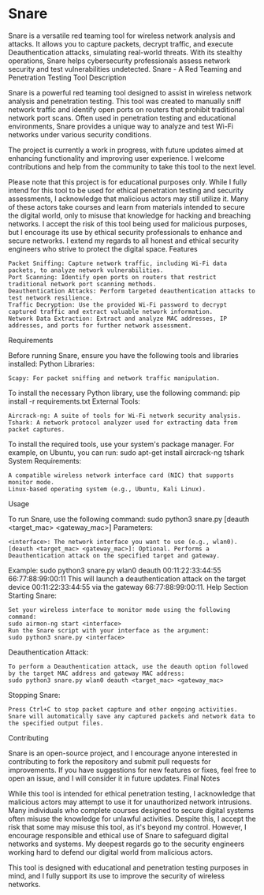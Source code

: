 # Snare
Snare is a versatile red teaming tool for wireless network analysis and attacks. It allows you to capture packets, decrypt traffic, and execute Deauthentication attacks, simulating real-world threats. With its stealthy operations, Snare helps cybersecurity professionals assess network security and test vulnerabilities undetected.
Snare - A Red Teaming and Penetration Testing Tool
Description

Snare is a powerful red teaming tool designed to assist in wireless network analysis and penetration testing. This tool was created to manually sniff network traffic and identify open ports on routers that prohibit traditional network port scans. Often used in penetration testing and educational environments, Snare provides a unique way to analyze and test Wi-Fi networks under various security conditions.

The project is currently a work in progress, with future updates aimed at enhancing functionality and improving user experience. I welcome contributions and help from the community to take this tool to the next level.

Please note that this project is for educational purposes only. While I fully intend for this tool to be used for ethical penetration testing and security assessments, I acknowledge that malicious actors may still utilize it. Many of these actors take courses and learn from materials intended to secure the digital world, only to misuse that knowledge for hacking and breaching networks. I accept the risk of this tool being used for malicious purposes, but I encourage its use by ethical security professionals to enhance and secure networks. I extend my regards to all honest and ethical security engineers who strive to protect the digital space.
Features

    Packet Sniffing: Capture network traffic, including Wi-Fi data packets, to analyze network vulnerabilities.
    Port Scanning: Identify open ports on routers that restrict traditional network port scanning methods.
    Deauthentication Attacks: Perform targeted deauthentication attacks to test network resilience.
    Traffic Decryption: Use the provided Wi-Fi password to decrypt captured traffic and extract valuable network information.
    Network Data Extraction: Extract and analyze MAC addresses, IP addresses, and ports for further network assessment.

Requirements

Before running Snare, ensure you have the following tools and libraries installed:
Python Libraries:

    Scapy: For packet sniffing and network traffic manipulation.

To install the necessary Python library, use the following command:
pip install -r requirements.txt
External Tools:

    Aircrack-ng: A suite of tools for Wi-Fi network security analysis.
    Tshark: A network protocol analyzer used for extracting data from packet captures.

To install the required tools, use your system's package manager. For example, on Ubuntu, you can run:
sudo apt-get install aircrack-ng tshark
System Requirements:

    A compatible wireless network interface card (NIC) that supports monitor mode.
    Linux-based operating system (e.g., Ubuntu, Kali Linux).

Usage

To run Snare, use the following command:
sudo python3 snare.py <interface> [deauth <target_mac> <gateway_mac>]
Parameters:

    <interface>: The network interface you want to use (e.g., wlan0).
    [deauth <target_mac> <gateway_mac>]: Optional. Performs a Deauthentication attack on the specified target and gateway.

Example:
sudo python3 snare.py wlan0 deauth 00:11:22:33:44:55 66:77:88:99:00:11
This will launch a deauthentication attack on the target device 00:11:22:33:44:55 via the gateway 66:77:88:99:00:11.
Help Section
Starting Snare:

    Set your wireless interface to monitor mode using the following command:
    sudo airmon-ng start <interface>
    Run the Snare script with your interface as the argument:
    sudo python3 snare.py <interface>
Deauthentication Attack:

    To perform a Deauthentication attack, use the deauth option followed by the target MAC address and gateway MAC address:
    sudo python3 snare.py wlan0 deauth <target_mac> <gateway_mac>
Stopping Snare:

    Press Ctrl+C to stop packet capture and other ongoing activities.
    Snare will automatically save any captured packets and network data to the specified output files.

Contributing

Snare is an open-source project, and I encourage anyone interested in contributing to fork the repository and submit pull requests for improvements. If you have suggestions for new features or fixes, feel free to open an issue, and I will consider it in future updates.
Final Notes

While this tool is intended for ethical penetration testing, I acknowledge that malicious actors may attempt to use it for unauthorized network intrusions. Many individuals who complete courses designed to secure digital systems often misuse the knowledge for unlawful activities. Despite this, I accept the risk that some may misuse this tool, as it's beyond my control. However, I encourage responsible and ethical use of Snare to safeguard digital networks and systems. My deepest regards go to the security engineers working hard to defend our digital world from malicious actors.

This tool is designed with educational and penetration testing purposes in mind, and I fully support its use to improve the security of wireless networks.
